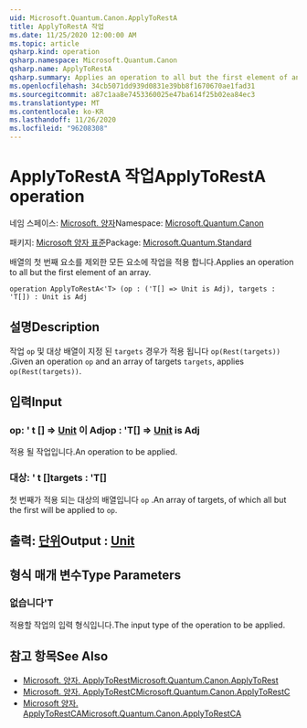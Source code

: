 ```yaml
---
uid: Microsoft.Quantum.Canon.ApplyToRestA
title: ApplyToRestA 작업
ms.date: 11/25/2020 12:00:00 AM
ms.topic: article
qsharp.kind: operation
qsharp.namespace: Microsoft.Quantum.Canon
qsharp.name: ApplyToRestA
qsharp.summary: Applies an operation to all but the first element of an array.
ms.openlocfilehash: 34cb5071dd939d0831e39bb8f1670670ae1fad31
ms.sourcegitcommit: a87c1aa8e7453360025e47ba614f25b02ea84ec3
ms.translationtype: MT
ms.contentlocale: ko-KR
ms.lasthandoff: 11/26/2020
ms.locfileid: "96208308"
---
```

# <a name="applytoresta-operation"></a><span data-ttu-id="1fab3-102">ApplyToRestA 작업</span><span class="sxs-lookup"><span data-stu-id="1fab3-102">ApplyToRestA operation</span></span>

<span data-ttu-id="1fab3-103">네임 스페이스: [Microsoft. 양자](xref:Microsoft.Quantum.Canon)</span><span class="sxs-lookup"><span data-stu-id="1fab3-103">Namespace: [Microsoft.Quantum.Canon](xref:Microsoft.Quantum.Canon)</span></span>

<span data-ttu-id="1fab3-104">패키지: [Microsoft 양자 표준](https://nuget.org/packages/Microsoft.Quantum.Standard)</span><span class="sxs-lookup"><span data-stu-id="1fab3-104">Package: [Microsoft.Quantum.Standard](https://nuget.org/packages/Microsoft.Quantum.Standard)</span></span>


<span data-ttu-id="1fab3-105">배열의 첫 번째 요소를 제외한 모든 요소에 작업을 적용 합니다.</span><span class="sxs-lookup"><span data-stu-id="1fab3-105">Applies an operation to all but the first element of an array.</span></span>

```qsharp
operation ApplyToRestA<'T> (op : ('T[] => Unit is Adj), targets : 'T[]) : Unit is Adj
```


## <a name="description"></a><span data-ttu-id="1fab3-106">설명</span><span class="sxs-lookup"><span data-stu-id="1fab3-106">Description</span></span>

<span data-ttu-id="1fab3-107">작업 `op` 및 대상 배열이 지정 된 `targets` 경우가 적용 됩니다 `op(Rest(targets))` .</span><span class="sxs-lookup"><span data-stu-id="1fab3-107">Given an operation `op` and an array of targets `targets`, applies `op(Rest(targets))`.</span></span>

## <a name="input"></a><span data-ttu-id="1fab3-108">입력</span><span class="sxs-lookup"><span data-stu-id="1fab3-108">Input</span></span>

### <a name="op--t--unit--is-adj"></a><span data-ttu-id="1fab3-109">op: ' t [] => [Unit](xref:microsoft.quantum.lang-ref.unit)  이 Adj</span><span class="sxs-lookup"><span data-stu-id="1fab3-109">op : 'T[] => [Unit](xref:microsoft.quantum.lang-ref.unit)  is Adj</span></span>

<span data-ttu-id="1fab3-110">적용 될 작업입니다.</span><span class="sxs-lookup"><span data-stu-id="1fab3-110">An operation to be applied.</span></span>


### <a name="targets--t"></a><span data-ttu-id="1fab3-111">대상: ' t []</span><span class="sxs-lookup"><span data-stu-id="1fab3-111">targets : 'T[]</span></span>

<span data-ttu-id="1fab3-112">첫 번째가 적용 되는 대상의 배열입니다 `op` .</span><span class="sxs-lookup"><span data-stu-id="1fab3-112">An array of targets, of which all but the first will be applied to `op`.</span></span>



## <a name="output--unit"></a><span data-ttu-id="1fab3-113">출력: [단위](xref:microsoft.quantum.lang-ref.unit)</span><span class="sxs-lookup"><span data-stu-id="1fab3-113">Output : [Unit](xref:microsoft.quantum.lang-ref.unit)</span></span>



## <a name="type-parameters"></a><span data-ttu-id="1fab3-114">형식 매개 변수</span><span class="sxs-lookup"><span data-stu-id="1fab3-114">Type Parameters</span></span>

### <a name="t"></a><span data-ttu-id="1fab3-115">없습니다</span><span class="sxs-lookup"><span data-stu-id="1fab3-115">'T</span></span>

<span data-ttu-id="1fab3-116">적용할 작업의 입력 형식입니다.</span><span class="sxs-lookup"><span data-stu-id="1fab3-116">The input type of the operation to be applied.</span></span>

## <a name="see-also"></a><span data-ttu-id="1fab3-117">참고 항목</span><span class="sxs-lookup"><span data-stu-id="1fab3-117">See Also</span></span>

- [<span data-ttu-id="1fab3-118">Microsoft. 양자. ApplyToRest</span><span class="sxs-lookup"><span data-stu-id="1fab3-118">Microsoft.Quantum.Canon.ApplyToRest</span></span>](xref:Microsoft.Quantum.Canon.ApplyToRest)
- [<span data-ttu-id="1fab3-119">Microsoft. 양자. ApplyToRestC</span><span class="sxs-lookup"><span data-stu-id="1fab3-119">Microsoft.Quantum.Canon.ApplyToRestC</span></span>](xref:Microsoft.Quantum.Canon.ApplyToRestC)
- [<span data-ttu-id="1fab3-120">Microsoft 양자. ApplyToRestCA</span><span class="sxs-lookup"><span data-stu-id="1fab3-120">Microsoft.Quantum.Canon.ApplyToRestCA</span></span>](xref:Microsoft.Quantum.Canon.ApplyToRestCA)